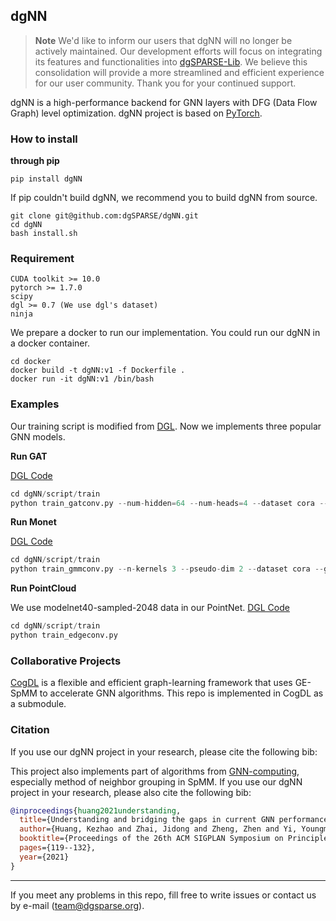 ## dgNN

> **Note** We'd like to inform our users that dgNN will no longer be actively maintained. Our development efforts will focus on integrating its features and functionalities into [dgSPARSE-Lib](https://github.com/dgSPARSE/dgSPARSE-Lib). We believe this consolidation will provide a more streamlined and efficient experience for our user community. Thank you for your continued support.

dgNN is a high-performance backend for GNN layers with DFG (Data Flow Graph) level optimization. dgNN project is based on [PyTorch](https://github.com/pytorch/pytorch).

### How to install

**through pip**

```
pip install dgNN
```

If pip couldn't build dgNN, we recommend you to build dgNN from source.

```shell
git clone git@github.com:dgSPARSE/dgNN.git
cd dgNN
bash install.sh
```

### Requirement

```
CUDA toolkit >= 10.0
pytorch >= 1.7.0
scipy
dgl >= 0.7 (We use dgl's dataset)
ninja
```

We prepare a docker to run our implementation. You could run our dgNN in a docker container.

```shell
cd docker
docker build -t dgNN:v1 -f Dockerfile .
docker run -it dgNN:v1 /bin/bash
```

### Examples

Our training script is modified from [DGL](https://github.com/dmlc/dgl). Now we implements three popular GNN models.

**Run GAT**

[DGL Code](https://github.com/dmlc/dgl/tree/master/examples/pytorch/gat)

```python
cd dgNN/script/train
python train_gatconv.py --num-hidden=64 --num-heads=4 --dataset cora --gpu 0
```

**Run Monet**

[DGL Code](https://github.com/dmlc/dgl/tree/master/examples/pytorch/monet)

```python
cd dgNN/script/train
python train_gmmconv.py --n-kernels 3 --pseudo-dim 2 --dataset cora --gpu 0
```

**Run PointCloud**

We use modelnet40-sampled-2048 data in our PointNet. [DGL Code](https://github.com/dmlc/dgl/tree/master/examples/pytorch/pointcloud)

```python
cd dgNN/script/train
python train_edgeconv.py
```

### Collaborative Projects

[CogDL](https://github.com/THUDM/cogdl) is a flexible and efficient graph-learning framework that uses GE-SpMM to accelerate GNN algorithms. This repo is implemented in CogDL as a submodule.

### Citation

If you use our dgNN project in your research, please cite the following bib:

This project also implements part of algorithms from [GNN-computing](https://github.com/xxcclong/GNN-Computing), especially method of neighbor grouping in SpMM. If you use our dgNN project in your research, please also cite the following bib:

```bibtex
@inproceedings{huang2021understanding,
  title={Understanding and bridging the gaps in current GNN performance optimizations},
  author={Huang, Kezhao and Zhai, Jidong and Zheng, Zhen and Yi, Youngmin and Shen, Xipeng},
  booktitle={Proceedings of the 26th ACM SIGPLAN Symposium on Principles and Practice of Parallel Programming},
  pages={119--132},
  year={2021}
}
```

---

If you meet any problems in this repo, fill free to write issues or contact us by e-mail (team@dgsparse.org).
